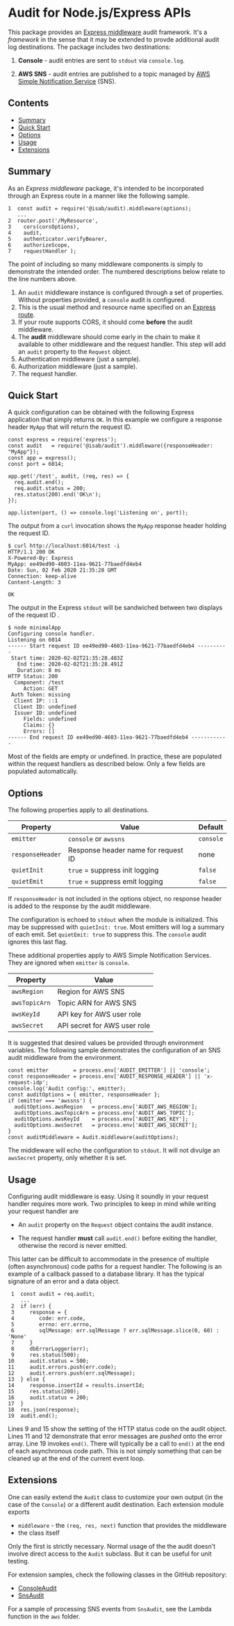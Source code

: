 # Audit for Node.js/Express APIs

This package provides an
[Express middleware](https://expressjs.com/en/guide/writing-middleware.html)
audit framework.  It's a *framework* in the sense that it may be extended to
provde additional audit log destinations.  The package includes two destinations:

1. **Console** - audit entries are sent to `stdout` via `console.log`.

2. **AWS SNS** - audit entries are published to a topic managed by
   [AWS Simple Notification Service](https://docs.aws.amazon.com/sns/latest/dg/welcome.html)
   (SNS).


## Contents

* [Summary](summary)
* [Quick Start](quick-start)
* [Options](options)
* [Usage](usage)
* [Extensions](extensions)

## Summary

As an *Express middleware* package, it's intended to be incorporated through an Express
route in a manner like the following sample.

```
1  const audit = require('@isab/audit).middleware(options);
   ...
2  router.post('/MyResource',
3    cors(corsOptions),
4    audit,
5    authenticator.verifyBearer,
6    authorizeScope,
7    requestHandler );
```

The point of including so many middleware components is simply to demonstrate the intended
order.  The numbered descriptions below relate to the line numbers above.

1. An `audit` middleware instance is configured through a set of properties.  Without
   properties provided, a `console` audit is configured.
2. This is the usual method and resource name specified on an
   [Express route](https://expressjs.com/en/guide/routing.html).
3. If your route supports CORS, it should come **before** the audit middleware.
4. The **audit** middleware should come early in the chain to make it available to other
   middleware and the request handler.  This step will add an `audit` property to the
   `Request` object.
5. Authentication middleware (just a sample).
6. Authorization middleware (just a sample).
7. The request handler.


## Quick Start

A quick configuration can be obtained with the following Express application
that simply returns `OK`.  In this example we configure a response header
`MyApp` that will return the request ID.

```
const express = require('express');
const audit   = require('@isab/audit').middleware({responseHeader: "MyApp"});
const app = express();
const port = 6014;

app.get('/test', audit, (req, res) => {
  req.audit.end();
  req.audit.status = 200;
  res.status(200).end('OK\n');
});

app.listen(port, () => console.log('Listening on', port));
```

The output from a `curl` invocation shows the `MyApp` response header
holding the request ID.

```
$ curl http://localhost:6014/test -i
HTTP/1.1 200 OK
X-Powered-By: Express
MyApp: ee49ed90-4603-11ea-9621-77baedfd4eb4
Date: Sun, 02 Feb 2020 21:35:28 GMT
Connection: keep-alive
Content-Length: 3

OK
```

The output in the Express `stdout` will be sandwiched between two
displays of the request ID .

```
$ node minimalApp
Configuring console handler.
Listening on 6014
------ Start request ID ee49ed90-4603-11ea-9621-77baedfd4eb4 ----------
 Start time: 2020-02-02T21:35:28.483Z
   End time: 2020-02-02T21:35:28.491Z
   Duration: 8 ms
HTTP Status: 200
  Component: /test
     Action: GET
 Auth Token: missing
  Client IP: ::1
  Client ID: undefined
  Issuer ID: undefined
     Fields: undefined
     Claims: {}
     Errors: []
------ End request ID ee49ed90-4603-11ea-9621-77baedfd4eb4 ------------
```

Most of the fields are empty or undefined.  In practice, these are populated
within the request handlers as described below.  Only a few fields are 
populated automatically.


## Options

The following properties apply to all destinations.

| Property         | Value                               | Default   |
|------------------|-------------------------------------|-----------|
| `emitter`        | `console` or `awssns`               | `console` |
| `responseHeader` | Response header name for request ID | none      |
| `quietInit`      | `true` = suppress init logging      | `false`   |
| `quietEmit`      | `true` = suppress emit logging      | `false`   |

If `responseHeader` is not included in the options object, no response header 
is added to the response by the audit middleware.

The configuration is echoed to `stdout` when the module is initialized.
This may be suppressed with `quietInit: true`.  Most emitters will log
a summary of each emit.  Set `quietEmit: true` to suppress this.
The `console` audit ignores this last flag.

These additional properties apply to AWS Simple Notification Services.
They are ignored when `emitter` is `console`.

| Property      | Value                        |
|---------------|------------------------------|
| `awsRegion`   | Region for AWS SNS           |
| `awsTopicArn` | Topic ARN for AWS SNS        |
| `awsKeyId`    | API key for AWS user role    |
| `awsSecret`   | API secret for AWS user role |


It is suggested that desired values be provided through environment variables.
The following sample demonstrates the configuration of an SNS audit middleware
from the environment.

```
const emitter        = process.env['AUDIT_EMITTER'] || 'console';
const responseHeader = process.env['AUDIT_RESPONSE_HEADER'] || 'x-request-idp';
console.log('Audit config:', emitter);
const auditOptions = { emitter, responseHeader };
if (emitter === 'awssns') {
  auditOptions.awsRegion   = process.env['AUDIT_AWS_REGION'];
  auditOptions.awsTopicArn = process.env['AUDIT_AWS_TOPIC'];
  auditOptions.awsKeyId    = process.env['AUDIT_AWS_KEY'];
  auditOptions.awsSecret   = process.env['AUDIT_AWS_SECRET'];
}
const auditMiddleware = Audit.middleware(auditOptions);
```

The middleware will echo the configuration to `stdout`.  It will not divulge
an `awsSecret` property, only whether it is set.


## Usage

Configuring audit middleware is easy.  Using it soundly in your request handler
requires more work.  Two principles to keep in mind while writing your
request handler are

* An `audit` property on the `Request` object contains the audit instance.

* The request handler **must** call `audit.end()` before exiting the handler,
  otherwise the record is never emitted.

This latter can be difficult to accommodate in the presence of multiple
(often asynchronous) code paths for a request handler.  The following is
an example of a callback passed to a database library.  It has the typical
signature of an error and a data object.

```
 1  const audit = req.audit;
    ...
 2  if (err) {
 3     response = {
 4        code: err.code,
 5        errno: err.errno,
 6        sqlMessage: err.sqlMessage ? err.sqlMessage.slice(0, 60) : 'None'
 7     }
 8     dbErrorLogger(err);
 9     res.status(500);
10     audit.status = 500;
11     audit.errors.push(err.code);
12     audit.errors.push(err.sqlMessage);
13  } else {
14     response.insertId = results.insertId;
15     res.status(200);
16     audit.status = 200;
17  }
18  res.json(response);
19  audit.end();
```

Lines 9 and 15 show the setting of the HTTP status code on the audit object.
Lines 11 and 12 demonstrate that error messages are *pushed* onto the error
array.
Line 19 invokes `end()`.
There will typically be a call to `end()` at the end of each asynchronous 
code path.  This is not simply something that can be cleaned up at the end
of the current event loop.

## Extensions

One can easily extend the `Audit` class to customize your own output (in the
case of the `Console`) or a different audit destination.  Each extension module
exports

* `middleware` - the `(req, res, next)` function that provides the middleware
* the class itself

Only the first is strictly necessary.  Normal usage of the the audit doesn't
involve direct access to the `Audit` subclass.  But it can be useful for
unit testing.

For extension samples, check the following classes in the GitHub repository:

* [ConsoleAudit](https://github.com/lacounty-isab/auditjs/blob/master/npmpkg/ConsoleAudit.js)
* [SnsAudit](https://github.com/lacounty-isab/auditjs/blob/master/npmpkg/SnsAudit.js)

For a sample of processing SNS events from `SnsAudit`, see the Lambda function in
the `aws` folder.